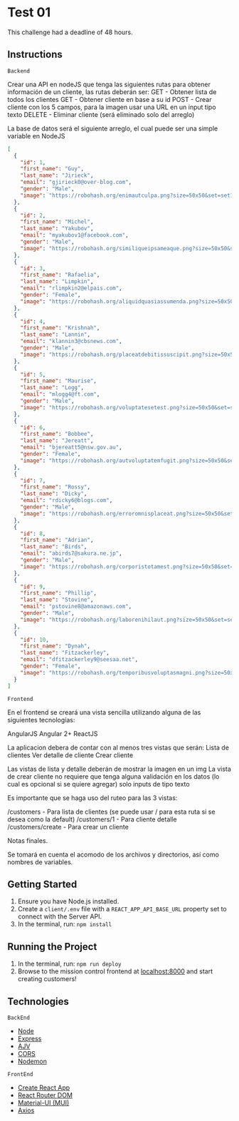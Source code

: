 # Test 01

This challenge had a deadline of 48 hours.

## Instructions

`Backend`

Crear una API en nodeJS que tenga las siguientes rutas para obtener información de un cliente, las rutas deberán ser:
GET - Obtener lista de todos los clientes
GET - Obtener cliente en base a su id
POST - Crear cliente con los 5 campos, para la imagen usar una URL en un input tipo texto
DELETE - Eliminar cliente (será eliminado solo del arreglo)

La base de datos será el siguiente arreglo, el cual puede ser una simple variable en NodeJS

```json
[
  {
    "id": 1,
    "first_name": "Guy",
    "last_name": "Jirieck",
    "email": "gjirieck0@over-blog.com",
    "gender": "Male",
    "image": "https://robohash.org/enimautculpa.png?size=50x50&set=set1"
  },
  {
    "id": 2,
    "first_name": "Michel",
    "last_name": "Yakubov",
    "email": "myakubov1@facebook.com",
    "gender": "Male",
    "image": "https://robohash.org/similiqueipsameaque.png?size=50x50&set=set1"
  },
  {
    "id": 3,
    "first_name": "Rafaelia",
    "last_name": "Limpkin",
    "email": "rlimpkin2@elpais.com",
    "gender": "Female",
    "image": "https://robohash.org/aliquidquasiassumenda.png?size=50x50&set=set1"
  },
  {
    "id": 4,
    "first_name": "Krishnah",
    "last_name": "Lannin",
    "email": "klannin3@cbsnews.com",
    "gender": "Male",
    "image": "https://robohash.org/placeatdebitissuscipit.png?size=50x50&set=set1"
  },
  {
    "id": 5,
    "first_name": "Maurise",
    "last_name": "Logg",
    "email": "mlogg4@ft.com",
    "gender": "Male",
    "image": "https://robohash.org/voluptatesetest.png?size=50x50&set=set1"
  },
  {
    "id": 6,
    "first_name": "Bobbee",
    "last_name": "Jereatt",
    "email": "bjereatt5@nsw.gov.au",
    "gender": "Female",
    "image": "https://robohash.org/autvoluptatemfugit.png?size=50x50&set=set1"
  },
  {
    "id": 7,
    "first_name": "Rossy",
    "last_name": "Dicky",
    "email": "rdicky6@blogs.com",
    "gender": "Male",
    "image": "https://robohash.org/erroromnisplaceat.png?size=50x50&set=set1"
  },
  {
    "id": 8,
    "first_name": "Adrian",
    "last_name": "Birds",
    "email": "abirds7@sakura.ne.jp",
    "gender": "Male",
    "image": "https://robohash.org/corporistotamest.png?size=50x50&set=set1"
  },
  {
    "id": 9,
    "first_name": "Phillip",
    "last_name": "Stovine",
    "email": "pstovine8@amazonaws.com",
    "gender": "Male",
    "image": "https://robohash.org/laborenihilaut.png?size=50x50&set=set1"
  },
  {
    "id": 10,
    "first_name": "Dynah",
    "last_name": "Fitzackerley",
    "email": "dfitzackerley9@seesaa.net",
    "gender": "Female",
    "image": "https://robohash.org/temporibusvoluptasmagni.png?size=50x50&set=set1"
  }
]
```

`Frontend`

En el frontend se creará una vista sencilla utilizando alguna de las siguientes tecnologías:

AngularJS
Angular 2+
ReactJS

La aplicacion debera de contar con al menos tres vistas que serán:
Lista de clientes
Ver detalle de cliente
Crear cliente

Las vistas de lista y detalle deberán de mostrar la imagen en un img
La vista de crear cliente no requiere que tenga alguna validación en los datos (lo cual es opcional si se quiere agregar) solo inputs de tipo texto

Es importante que se haga uso del ruteo para las 3 vistas:

/customers - Para lista de clientes (se puede usar / para esta ruta si se desea como la default)
/customers/1 - Para cliente detalle
/customers/create - Para crear un cliente

Notas finales.

Se tomará en cuenta el acomodo de los archivos y directorios, así como nombres de variables.

## Getting Started

1. Ensure you have Node.js installed.
2. Create a `client/.env` file with a `REACT_APP_API_BASE_URL` property set to connect with the Server API.
3. In the terminal, run: `npm install`

## Running the Project

1. In the terminal, run: `npm run deploy`
2. Browse to the mission control frontend at [localhost:8000](http://localhost:8000) and start creating customers!

## Technologies

`BackEnd`

- [Node](https://nodejs.org/)
- [Express](https://expressjs.com/)
- [AJV](https://www.npmjs.com/package/ajv)
- [CORS](https://www.npmjs.com/package/cors)
- [Nodemon](https://nodemon.io/)

`FrontEnd`

- [Create React App](https://reactjs.org/docs/create-a-new-react-app.html)
- [React Router DOM](https://reactrouter.com/)
- [Material-UI (MUI)](https://mui.com/)
- [Axios](https://axios-http.com/)
